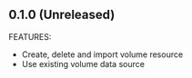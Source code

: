 ## 0.1.0 (Unreleased)

FEATURES:
* Create, delete and import volume resource
* Use existing volume data source
